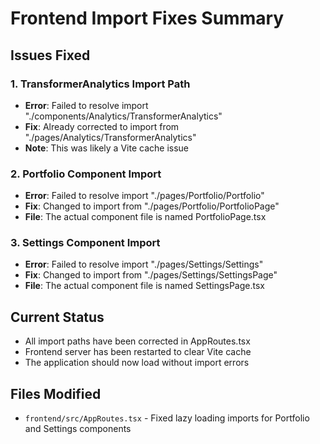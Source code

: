 # Frontend Import Fixes Summary

## Issues Fixed

### 1. TransformerAnalytics Import Path
- **Error**: Failed to resolve import "./components/Analytics/TransformerAnalytics"
- **Fix**: Already corrected to import from "./pages/Analytics/TransformerAnalytics"
- **Note**: This was likely a Vite cache issue

### 2. Portfolio Component Import
- **Error**: Failed to resolve import "./pages/Portfolio/Portfolio"
- **Fix**: Changed to import from "./pages/Portfolio/PortfolioPage"
- **File**: The actual component file is named PortfolioPage.tsx

### 3. Settings Component Import
- **Error**: Failed to resolve import "./pages/Settings/Settings"
- **Fix**: Changed to import from "./pages/Settings/SettingsPage"
- **File**: The actual component file is named SettingsPage.tsx

## Current Status
- All import paths have been corrected in AppRoutes.tsx
- Frontend server has been restarted to clear Vite cache
- The application should now load without import errors

## Files Modified
- `frontend/src/AppRoutes.tsx` - Fixed lazy loading imports for Portfolio and Settings components 